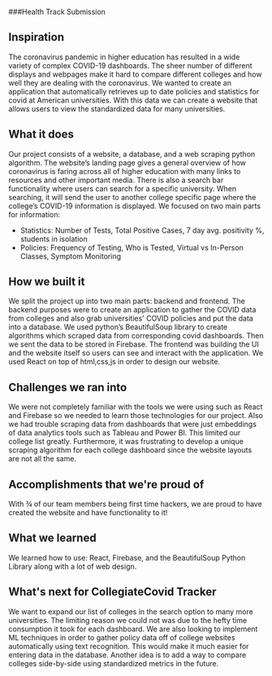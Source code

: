 ###Health Track Submission
## Inspiration
The coronavirus pandemic in higher education has resulted in a wide variety of complex COVID-19 dashboards. The sheer number of different displays and webpages make it hard to compare different colleges and how well they are dealing with the coronavirus. We wanted to create an application that automatically retrieves up to date policies and statistics for covid at American universities. With this data we can create a website that allows users to view the standardized data for many universities.  

## What it does
Our project consists of a website, a database, and a web scraping python algorithm. The website’s landing page gives a general overview of how coronavirus is faring across all of higher education with many links to resources and other important media. There is also a search bar functionality where users can search for a specific university. When searching, it will send the user to another college specific page where the college’s COVID-19 information is displayed. We focused on two main parts for information: 

- Statistics: Number of Tests, Total Positive Cases, 7 day avg. positivity %, students in isolation
- Policies: Frequency of Testing, Who is Tested, Virtual vs In-Person Classes, Symptom Monitoring

## How we built it
We split the project up into two main parts: backend and frontend. The backend purposes were to create an application to gather the COVID data from colleges and also grab universities' COVID policies and put the data into a database. We used python’s BeautifulSoup library to create algorithms which scraped data from corresponding covid dashboards. Then we sent the data to be stored in Firebase. The frontend was building the UI and the website itself so users can see and interact with the application. We used React on top of html,css,js in order to design our website. 

## Challenges we ran into
We were not completely familiar with the tools we were using such as React and Firebase so we needed to learn those technologies for our project. Also we had trouble scraping data from dashboards that were just embeddings of data analytics tools such as Tableau and Power BI. This limited our college list greatly. Furthermore, it was frustrating to develop a unique scraping algorithm for each college dashboard since the website layouts are not all the same.

## Accomplishments that we're proud of
With ¾ of our team members being first time hackers, we are proud to have created the website and have functionality to it! 

## What we learned
We learned how to use: React, Firebase, and the BeautifulSoup Python Library along with a lot of web design.

## What's next for CollegiateCovid Tracker
We want to expand our list of colleges in the search option to many more universities. The limiting reason we could not was due to the hefty time consumption it took for each dashboard. We are also looking to implement ML techniques in order to gather policy data off of college websites automatically using text recognition. This would make it much easier for entering data in the database. Another idea is to add a way to compare colleges side-by-side using standardized metrics in the future.


